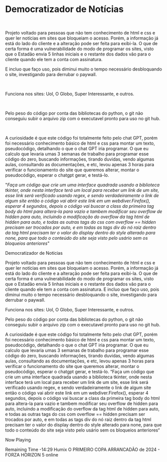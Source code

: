

# Democratizador de Notícias

<br>

Projeto voltado para pessoas que não tem conhecimento de html e css e quer ler notícias em sites que bloqueiam o acesso. Porém, a informação já está do lado do cliente e a alteração pode ser feita para exibi-la. O que de certa forma é uma vulnerabilidade do modo de programar os sites, visto que o Estadão envia 5 linhas iniciais e o restante dos dados vão para o cliente quando ele tem a conta com assinatura.

E incluo que faço uso, pois diminui muito o tempo necessário desbloquando o site, investigando para derrubar o paywall.

<br>

Funciona nos sites: Uol, O Globo, Super Interessante, e outros.

<br>

Pelo peso do código por conta das bibliotecas do python, o git não conseguiu subir o arquivo zip com o executavel pronto para uso no git hub.

<br>

A curiosidade é que este código foi totalmente feito pelo chat GPT, porém foi necessário conhecimento básico de html e css para montar um texto, pseudocódigo, detalhando o que o chat GPT iria programar. O que eu calculo que levaria umas 3 semanas de trabalho para programar esse código do zero, buscando informações, tirando duvidas, vendo algumas aulas, consultando as documentações, e etc, levou apenas 3 horas para verificar o funcionamento do site que queremos alterar, montar o pseudocódigo, esperar o chatgpt gerar, e testá-lo.

"*Faça um código que crie um uma interface quadrada usando a biblioteca tkinter, onde nesta interface terá um local para receber um link de um site, esse link será verificado usando regex, e sendo verdadeiramente o link de algum site então o código vai abrir este link em um webdiver.Firefox(), esperar 4 segundos, depois o código vai buscar a class da primeira tag body do html para altera-la para vazio e tambem modificar seu overflow de hidden para auto, incluindo a modificação do overflow da tag html de hidden para auto, e todas as outras tags do css com overflow == hidden precisam ser trocados por auto, e em todas as tags div do nó raiz dentro da tag html precisam ter o valor do display dentro do style alterado para none, para que todo o conteúdo do site seja visto pelo usário sem os bloqueios anteriores*"

Democratizador de Notícias



Projeto voltado para pessoas que não tem conhecimento de html e css e quer ler notícias em sites que bloqueiam o acesso. Porém, a informação já está do lado do cliente e a alteração pode ser feita para exibi-la. O que de certa forma é uma vulnerabilidade do modo de programar os sites, visto que o Estadão envia 5 linhas iniciais e o restante dos dados vão para o cliente quando ele tem a conta com assinatura.
E incluo que faço uso, pois diminui muito o tempo necessário desbloquando o site, investigando para derrubar o paywall.


Funciona nos sites: Uol, O Globo, Super Interessante, e outros.


Pelo peso do código por conta das bibliotecas do python, o git não conseguiu subir o arquivo zip com o executavel pronto para uso no git hub.


A curiosidade é que este código foi totalmente feito pelo chat GPT, porém foi necessário conhecimento básico de html e css para montar um texto, pseudocódigo, detalhando o que o chat GPT iria programar. O que eu calculo que levaria umas 3 semanas de trabalho para programar esse código do zero, buscando informações, tirando duvidas, vendo algumas aulas, consultando as documentações, e etc, levou apenas 3 horas para verificar o funcionamento do site que queremos alterar, montar o pseudocódigo, esperar o chatgpt gerar, e testá-lo.
“Faça um código que crie um uma interface quadrada usando a biblioteca tkinter, onde nesta interface terá um local para receber um link de um site, esse link será verificado usando regex, e sendo verdadeiramente o link de algum site então o código vai abrir este link em um webdiver.Firefox(), esperar 4 segundos, depois o código vai buscar a class da primeira tag body do html para altera-la para vazio e tambem modificar seu overflow de hidden para auto, incluindo a modificação do overflow da tag html de hidden para auto, e todas as outras tags do css com overflow == hidden precisam ser trocados por auto, e em todas as tags div do nó raiz dentro da tag html precisam ter o valor do display dentro do style alterado para none, para que todo o conteúdo do site seja visto pelo usário sem os bloqueios anteriores“

Now Playing

Remaining Time -14:29
Humix
O PRIMEIRO COPA ARRANCADÃO de 2024 - FORZA HORIZON 5 online
